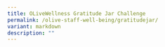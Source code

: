 ```yaml
---
title: OLiveWellness Gratitude Jar Challenge
permalink: /olive-staff-well-being/gratitudejar/
variant: markdown
description: ""
---
```

<p></p>
<p></p>
<p></p>